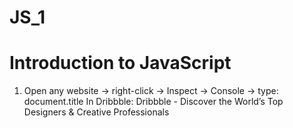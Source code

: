 # JS_1
# Introduction to JavaScript
1. Open any website -> right-click -> Inspect -> Console -> type: document.title
   In Dribbble: Dribbble - Discover the World’s Top Designers & Creative Professionals 
